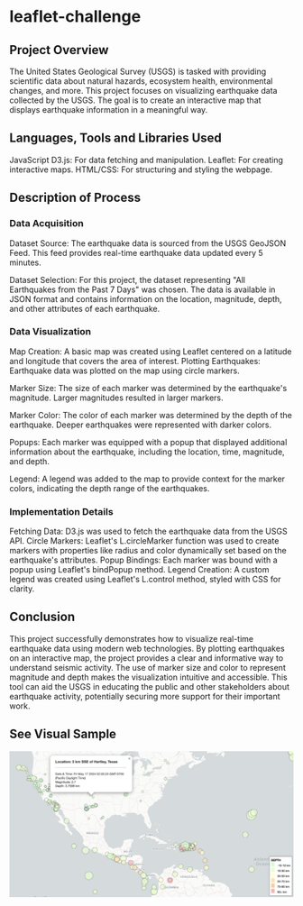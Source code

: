 # leaflet-challenge

## Project Overview
The United States Geological Survey (USGS) is tasked with providing scientific data about natural hazards, ecosystem health, environmental changes, and more. This project focuses on visualizing earthquake data collected by the USGS. The goal is to create an interactive map that displays earthquake information in a meaningful way.

## Languages, Tools and Libraries Used
JavaScript
D3.js: For data fetching and manipulation.
Leaflet: For creating interactive maps.
HTML/CSS: For structuring and styling the webpage.

## Description of Process
### Data Acquisition
Dataset Source: The earthquake data is sourced from the USGS GeoJSON Feed. This feed provides real-time earthquake data updated every 5 minutes.

Dataset Selection: For this project, the dataset representing "All Earthquakes from the Past 7 Days" was chosen. The data is available in JSON format and contains information on the location, magnitude, depth, and other attributes of each earthquake.

### Data Visualization
Map Creation: A basic map was created using Leaflet centered on a latitude and longitude that covers the area of interest.
Plotting Earthquakes: Earthquake data was plotted on the map using circle markers.

Marker Size: The size of each marker was determined by the earthquake's magnitude. Larger magnitudes resulted in larger markers.

Marker Color: The color of each marker was determined by the depth of the earthquake. Deeper earthquakes were represented with darker colors.

Popups: Each marker was equipped with a popup that displayed additional information about the earthquake, including the location, time, magnitude, and depth.

Legend: A legend was added to the map to provide context for the marker colors, indicating the depth range of the earthquakes.

### Implementation Details
Fetching Data: D3.js was used to fetch the earthquake data from the USGS API.
Circle Markers: Leaflet's L.circleMarker function was used to create markers with properties like radius and color dynamically set based on the earthquake's attributes.
Popup Bindings: Each marker was bound with a popup using Leaflet's bindPopup method.
Legend Creation: A custom legend was created using Leaflet's L.control method, styled with CSS for clarity.

## Conclusion
This project successfully demonstrates how to visualize real-time earthquake data using modern web technologies. By plotting earthquakes on an interactive map, the project provides a clear and informative way to understand seismic activity. The use of marker size and color to represent magnitude and depth makes the visualization intuitive and accessible. This tool can aid the USGS in educating the public and other stakeholders about earthquake activity, potentially securing more support for their important work.

## See Visual Sample
![Figure 1: Screen shot of map.](https://github.com/deleyeem/leaflet-challenge/blob/main/images/Visualization_Sample.png)

